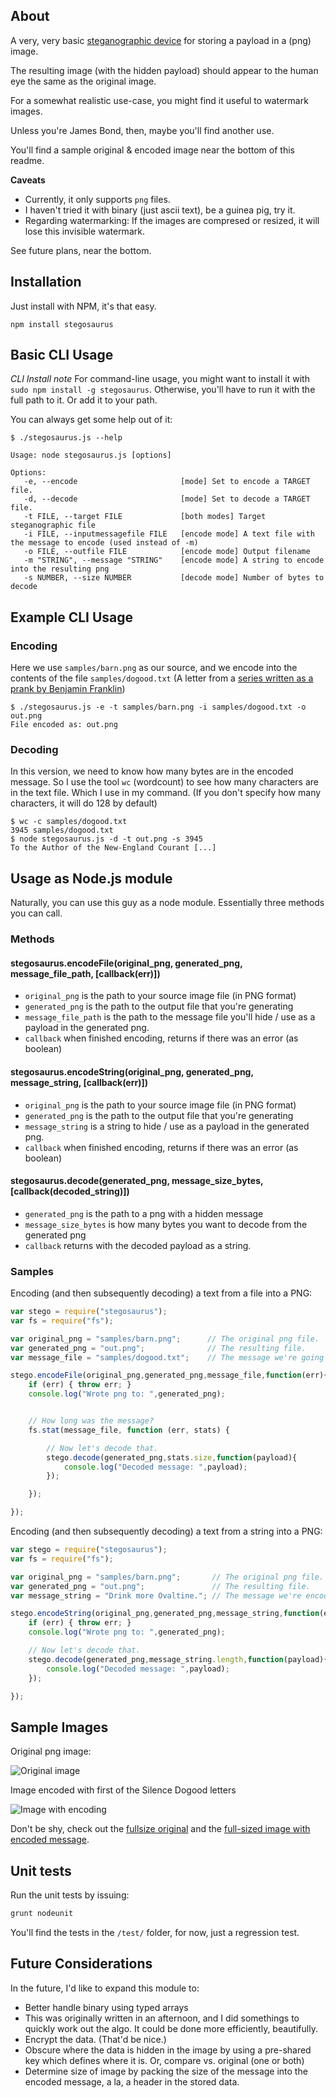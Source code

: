 ## About

A very, very basic [steganographic device](http://en.wikipedia.org/wiki/Steganography) for storing a payload in a (png) image.

The resulting image (with the hidden payload) should appear to the human eye the same as the original image.

For a somewhat realistic use-case, you might find it useful to watermark images.

Unless you're James Bond, then, maybe you'll find another use.

You'll find a sample original & encoded image near the bottom of this readme.

**Caveats**

* Currently, it only supports `png` files.
* I haven't tried it with binary (just ascii text), be a guinea pig, try it.
* Regarding watermarking: If the images are compresed or resized, it will lose this invisible watermark.

See future plans, near the bottom.

## Installation

Just install with NPM, it's that easy.

    npm install stegosaurus

## Basic CLI Usage

*CLI Install note* For command-line usage, you might want to install it with `sudo npm install -g stegosaurus`.  Otherwise, you'll have to run it with the full path to it. Or add it to your path.

You can always get some help out of it:

```
$ ./stegosaurus.js --help

Usage: node stegosaurus.js [options]

Options:
   -e, --encode                       [mode] Set to encode a TARGET file.
   -d, --decode                       [mode] Set to decode a TARGET file.
   -t FILE, --target FILE             [both modes] Target steganographic file
   -i FILE, --inputmessagefile FILE   [encode mode] A text file with the message to encode (used instead of -m)
   -o FILE, --outfile FILE            [encode mode] Output filename
   -m "STRING", --message "STRING"    [encode mode] A string to encode into the resulting png
   -s NUMBER, --size NUMBER           [decode mode] Number of bytes to decode
```

## Example CLI Usage

### Encoding

Here we use `samples/barn.png` as our source, and we encode into the contents of the file `samples/dogood.txt` (A letter from a [series written as a prank by Benjamin Franklin](http://en.wikipedia.org/wiki/Silence_Dogood))

```
$ ./stegosaurus.js -e -t samples/barn.png -i samples/dogood.txt -o out.png
File encoded as: out.png
```

### Decoding

In this version, we need to know how many bytes are in the encoded message. So I use the tool `wc` (wordcount) to see how many characters are in the text file. Which I use in my command. (If you don't specify how many characters, it will do 128 by default)

```
$ wc -c samples/dogood.txt 
3945 samples/dogood.txt
$ node stegosaurus.js -d -t out.png -s 3945
To the Author of the New-England Courant [...]
```

## Usage as Node.js module

Naturally, you can use this guy as a node module. Essentially three methods you can call.

### Methods

#### stegosaurus.encodeFile(original_png, generated_png, message_file_path, [callback(err)])

* `original_png` is the path to your source image file (in PNG format)
* `generated_png` is the path to the output file that you're generating
* `message_file_path` is the path to the message file you'll hide / use as a payload in the generated png.
* `callback` when finished encoding, returns if there was an error (as boolean)


#### stegosaurus.encodeString(original_png, generated_png, message_string, [callback(err)])

* `original_png` is the path to your source image file (in PNG format)
* `generated_png` is the path to the output file that you're generating
* `message_string` is a string to hide / use as a payload in the generated png.
* `callback` when finished encoding, returns if there was an error (as boolean)

#### stegosaurus.decode(generated_png, message_size_bytes, [callback(decoded_string)])

* `generated_png` is the path to a png with a hidden message
* `message_size_bytes` is how many bytes you want to decode from the generated png
* `callback` returns with the decoded payload as a string.


### Samples

Encoding (and then subsequently decoding) a text from a file into a PNG:

```javascript
var stego = require("stegosaurus");
var fs = require("fs");

var original_png = "samples/barn.png";		// The original png file.
var generated_png = "out.png";				// The resulting file.
var message_file = "samples/dogood.txt";	// The message we're going to use as our payload.

stego.encodeFile(original_png,generated_png,message_file,function(err){
	if (err) { throw err; }
	console.log("Wrote png to: ",generated_png);


	// How long was the message?
	fs.stat(message_file, function (err, stats) {

        // Now let's decode that.
		stego.decode(generated_png,stats.size,function(payload){
			console.log("Decoded message: ",payload);
		});

    });

});
```

Encoding (and then subsequently decoding) a text from a string into a PNG:

```javascript
var stego = require("stegosaurus");
var fs = require("fs");

var original_png = "samples/barn.png";		 // The original png file.
var generated_png = "out.png";				 // The resulting file.
var message_string = "Drink more Ovaltine."; // The message we're encoding.

stego.encodeString(original_png,generated_png,message_string,function(err){
	if (err) { throw err; }
	console.log("Wrote png to: ",generated_png);

    // Now let's decode that.
	stego.decode(generated_png,message_string.length,function(payload){
		console.log("Decoded message: ",payload);
	});

});
```

## Sample Images

Original png image:

![Original image](http://i.imgur.com/hqEEEvX.png)

Image encoded with first of the Silence Dogood letters

![Image with encoding](http://i.imgur.com/y036MWu.png)

Don't be shy, check out the [fullsize original](http://i.imgur.com/hqEEEvX.png) and the [full-sized image with encoded message](http://i.imgur.com/y036MWu.png).

## Unit tests

Run the unit tests by issuing:

```bash
grunt nodeunit
```

You'll find the tests in the `/test/` folder, for now, just a regression test.

## Future Considerations

In the future, I'd like to expand this module to:

* Better handle binary using typed arrays
 * This was originally written in an afternoon, and I did somethings to quickly work out the algo. It could be done more efficiently, beautifully.
* Encrypt the data. (That'd be nice.)
* Obscure where the data is hidden in the image by using a pre-shared key which defines where it is. Or, compare vs. original (one or both)
* Determine size of image by packing the size of the message into the encoded message, a la, a header in the stored data.